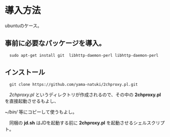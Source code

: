 

# 導入方法

ubuntuのケース。

## 事前に必要なパッケージを導入。

`  sudo apt-get install git  libhttp-daemon-perl libhttp-daemon-perl`

## インストール

`  git clone https://github.com/yama-natuki/2chproxy.pl.git`

　_2chproxy.pl_ というディレクトリが作成されるので、その中の **2chproxy.pl** を直接起動させるもよし、
 
_~/bin/_ 等にコピーして使うもよし。

　同梱の **jd.sh** はJDを起動する前に **2chproxy.pl** を起動させるシェルスクリプト。

